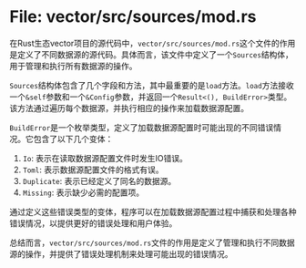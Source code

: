# File: vector/src/sources/mod.rs

在Rust生态vector项目的源代码中，`vector/src/sources/mod.rs`这个文件的作用是定义了不同数据源的源代码。具体而言，该文件中定义了一个`Sources`结构体，用于管理和执行所有数据源的操作。

`Sources`结构体包含了几个字段和方法，其中最重要的是`load`方法。`load`方法接收一个`&self`参数和一个`&Config`参数，并返回一个`Result<(), BuildError>`类型。该方法通过遍历每个数据源，并执行相应的操作来加载数据源配置。

`BuildError`是一个枚举类型，定义了加载数据源配置时可能出现的不同错误情况。它包含了以下几个变体：

1. `Io`: 表示在读取数据源配置文件时发生IO错误。
2. `Toml`: 表示数据源配置文件的格式有误。
3. `Duplicate`: 表示已经定义了同名的数据源。
4. `Missing`: 表示缺少必需的配置项。

通过定义这些错误类型的变体，程序可以在加载数据源配置过程中捕获和处理各种错误情况，以提供更好的错误处理和用户体验。

总结而言，`vector/src/sources/mod.rs`文件的作用是定义了管理和执行不同数据源的操作，并提供了错误处理机制来处理可能出现的错误情况。

